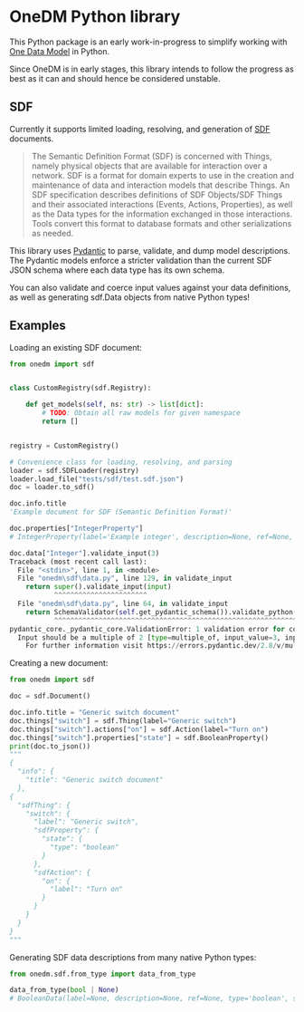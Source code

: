 # OneDM Python library

This Python package is an early work-in-progress to simplify working with
[One Data Model](https://onedm.org/) in Python.

Since OneDM is in early stages, this library intends to follow the progress
as best as it can and should hence be considered unstable.


## SDF

Currently it supports limited loading, resolving, and generation of
[SDF](https://datatracker.ietf.org/doc/draft-ietf-asdf-sdf/) documents.

> The Semantic Definition Format (SDF) is concerned with Things, namely physical
> objects that are available for interaction over a network. SDF is a format for
> domain experts to use in the creation and maintenance of data and interaction
> models that describe Things. An SDF specification describes definitions of
> SDF Objects/SDF Things and their associated interactions (Events, Actions,
> Properties), as well as the Data types for the information exchanged in those
> interactions. Tools convert this format to database formats and other
> serializations as needed.

This library uses [Pydantic](https://docs.pydantic.dev/) to parse, validate,
and dump model descriptions. The Pydantic models enforce a stricter validation
than the current SDF JSON schema where each data type has its own schema.

You can also validate and coerce input values against your data definitions, as
well as generating sdf.Data objects from native Python types!


## Examples

Loading an existing SDF document:

```python
from onedm import sdf


class CustomRegistry(sdf.Registry):

    def get_models(self, ns: str) -> list[dict]:
        # TODO: Obtain all raw models for given namespace
        return []


registry = CustomRegistry()

# Convenience class for loading, resolving, and parsing
loader = sdf.SDFLoader(registry)
loader.load_file("tests/sdf/test.sdf.json")
doc = loader.to_sdf()

doc.info.title        
'Example document for SDF (Semantic Definition Format)'

doc.properties["IntegerProperty"]
# IntegerProperty(label='Example integer', description=None, ref=None, type='integer', sdf_type=None, nullable=False, const=None, default=None, choices=None, unit=None, minimum=-2, maximum=2, exclusive_minimum=None, exclusive_maximum=None, multiple_of=2, observable=True, readable=True, writable=True, sdf_required=None)

doc.data["Integer"].validate_input(3)
Traceback (most recent call last):
  File "<stdin>", line 1, in <module>
  File "onedm\sdf\data.py", line 129, in validate_input
    return super().validate_input(input)
           ^^^^^^^^^^^^^^^^^^^^^^^
  File "onedm\sdf\data.py", line 64, in validate_input
    return SchemaValidator(self.get_pydantic_schema()).validate_python(input)
           ^^^^^^^^^^^^^^^^^^^^^^^^^^^^^^^^^^^^^^^^^^^^^^^^^^^^^^^^^^^^^^^^^^
pydantic_core._pydantic_core.ValidationError: 1 validation error for constrained-int
  Input should be a multiple of 2 [type=multiple_of, input_value=3, input_type=int]
    For further information visit https://errors.pydantic.dev/2.8/v/multiple_of
```

Creating a new document:

```python
from onedm import sdf

doc = sdf.Document()

doc.info.title = "Generic switch document"
doc.things["switch"] = sdf.Thing(label="Generic switch")
doc.things["switch"].actions["on"] = sdf.Action(label="Turn on")
doc.things["switch"].properties["state"] = sdf.BooleanProperty()
print(doc.to_json())
"""
{
  "info": {
    "title": "Generic switch document"
  },
{
  "sdfThing": {
    "switch": {
      "label": "Generic switch",
      "sdfProperty": {
        "state": {
          "type": "boolean"
        }
      },
      "sdfAction": {
        "on": {
          "label": "Turn on"
        }
      }
    }
  }
}
"""
```

Generating SDF data descriptions from many native Python types:

```python
from onedm.sdf.from_type import data_from_type

data_from_type(bool | None) 
# BooleanData(label=None, description=None, ref=None, type='boolean', sdf_type=None, nullable=True, const=None, default=None, choices=None)
```
